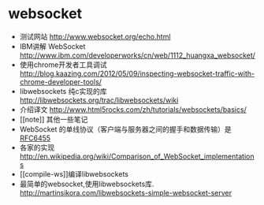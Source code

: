 # websocket

* 测试网站  http://www.websocket.org/echo.html
* IBM讲解 WebSocket  http://www.ibm.com/developerworks/cn/web/1112_huangxa_websocket/
* 使用chrome开发者工具调试 http://blog.kaazing.com/2012/05/09/inspecting-websocket-traffic-with-chrome-developer-tools/
* libwebsockets 纯c实现的库 http://libwebsockets.org/trac/libwebsockets/wiki
* 介绍译文 http://www.html5rocks.com/zh/tutorials/websockets/basics/
* [[note]] 其他一些笔记
* WebSocket 的单线协议（客户端与服务器之间的握手和数据传输）是 [RFC6455](http://tools.ietf.org/html/rfc6455)
* 各家的实现 http://en.wikipedia.org/wiki/Comparison_of_WebSocket_implementations
* [[compile-ws]]编译libwebsockets
* 最简单的websocket,使用libwebsockets库. http://martinsikora.com/libwebsockets-simple-websocket-server